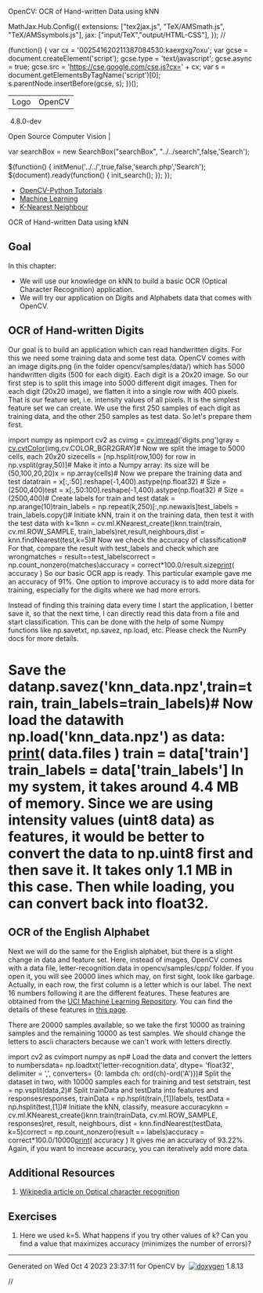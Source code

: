 

OpenCV: OCR of Hand-written Data using kNN

 MathJax.Hub.Config({
 extensions: ["tex2jax.js", "TeX/AMSmath.js", "TeX/AMSsymbols.js"],
 jax: ["input/TeX","output/HTML-CSS"],
});
//<![CDATA[
MathJax.Hub.Config(
{
 TeX: {
 Macros: {
 matTT: [ "\\[ \\left|\\begin{array}{ccc} #1 & #2 & #3\\\\ #4 & #5 & #6\\\\ #7 & #8 & #9 \\end{array}\\right| \\]", 9],
 fork: ["\\left\\{ \\begin{array}{l l} #1 & \\mbox{#2}\\\\ #3 & \\mbox{#4}\\\\ \\end{array} \\right.", 4],
 forkthree: ["\\left\\{ \\begin{array}{l l} #1 & \\mbox{#2}\\\\ #3 & \\mbox{#4}\\\\ #5 & \\mbox{#6}\\\\ \\end{array} \\right.", 6],
 forkfour: ["\\left\\{ \\begin{array}{l l} #1 & \\mbox{#2}\\\\ #3 & \\mbox{#4}\\\\ #5 & \\mbox{#6}\\\\ #7 & \\mbox{#8}\\\\ \\end{array} \\right.", 8],
 vecthree: ["\\begin{bmatrix} #1\\\\ #2\\\\ #3 \\end{bmatrix}", 3],
 vecthreethree: ["\\begin{bmatrix} #1 & #2 & #3\\\\ #4 & #5 & #6\\\\ #7 & #8 & #9 \\end{bmatrix}", 9],
 cameramatrix: ["#1 = \\begin{bmatrix} f\_x & 0 & c\_x\\\\ 0 & f\_y & c\_y\\\\ 0 & 0 & 1 \\end{bmatrix}", 1],
 distcoeffs: ["(k\_1, k\_2, p\_1, p\_2[, k\_3[, k\_4, k\_5, k\_6 [, s\_1, s\_2, s\_3, s\_4[, \\tau\_x, \\tau\_y]]]]) \\text{ of 4, 5, 8, 12 or 14 elements}"],
 distcoeffsfisheye: ["(k\_1, k\_2, k\_3, k\_4)"],
 hdotsfor: ["\\dots", 1],
 mathbbm: ["\\mathbb{#1}", 1],
 bordermatrix: ["\\matrix{#1}", 1]
 }
 }
}
);
//]]>

 (function() {
 var cx = '002541620211387084530:kaexgxg7oxu';
 var gcse = document.createElement('script');
 gcse.type = 'text/javascript';
 gcse.async = true;
 gcse.src = 'https://cse.google.com/cse.js?cx=' + cx;
 var s = document.getElementsByTagName('script')[0];
 s.parentNode.insertBefore(gcse, s);
 })();

|  |  |
| --- | --- |
| Logo | OpenCV
 4.8.0-dev

Open Source Computer Vision |

var searchBox = new SearchBox("searchBox", "../../search",false,'Search');

$(function() {
 initMenu('../../',true,false,'search.php','Search');
 $(document).ready(function() { init\_search(); });
});

* [OpenCV-Python Tutorials](../../d6/d00/tutorial_py_root.html "../../d6/d00/tutorial_py_root.html")
* [Machine Learning](../../d6/de2/tutorial_py_table_of_contents_ml.html "../../d6/de2/tutorial_py_table_of_contents_ml.html")
* [K-Nearest Neighbour](../../d0/d72/tutorial_py_knn_index.html "../../d0/d72/tutorial_py_knn_index.html")

OCR of Hand-written Data using kNN  

## Goal

In this chapter:

* We will use our knowledge on kNN to build a basic OCR (Optical Character Recognition) application.
* We will try our application on Digits and Alphabets data that comes with OpenCV.

## OCR of Hand-written Digits

Our goal is to build an application which can read handwritten digits. For this we need some training data and some test data. OpenCV comes with an image digits.png (in the folder opencv/samples/data/) which has 5000 handwritten digits (500 for each digit). Each digit is a 20x20 image. So our first step is to split this image into 5000 different digit images. Then for each digit (20x20 image), we flatten it into a single row with 400 pixels. That is our feature set, i.e. intensity values of all pixels. It is the simplest feature set we can create. We use the first 250 samples of each digit as training data, and the other 250 samples as test data. So let's prepare them first. 

import numpy as npimport cv2 as cvimg = [cv.imread](../../d4/da8/group__imgcodecs.html#ga288b8b3da0892bd651fce07b3bbd3a56 "../../d4/da8/group__imgcodecs.html#ga288b8b3da0892bd651fce07b3bbd3a56")('digits.png')gray = [cv.cvtColor](../../d8/d01/group__imgproc__color__conversions.html#ga397ae87e1288a81d2363b61574eb8cab "../../d8/d01/group__imgproc__color__conversions.html#ga397ae87e1288a81d2363b61574eb8cab")(img,cv.COLOR\_BGR2GRAY)# Now we split the image to 5000 cells, each 20x20 sizecells = [np.hsplit(row,100) for row in np.vsplit(gray,50)]# Make it into a Numpy array: its size will be (50,100,20,20)x = np.array(cells)# Now we prepare the training data and test datatrain = x[:,:50].reshape(-1,400).astype(np.float32) # Size = (2500,400)test = x[:,50:100].reshape(-1,400).astype(np.float32) # Size = (2500,400)# Create labels for train and test datak = np.arange(10)train\_labels = np.repeat(k,250)[:,np.newaxis]test\_labels = train\_labels.copy()# Initiate kNN, train it on the training data, then test it with the test data with k=1knn = cv.ml.KNearest\_create()knn.train(train, cv.ml.ROW\_SAMPLE, train\_labels)ret,result,neighbours,dist = knn.findNearest(test,k=5)# Now we check the accuracy of classification# For that, compare the result with test\_labels and check which are wrongmatches = result==test\_labelscorrect = np.count\_nonzero(matches)accuracy = correct\*100.0/result.size[print](../../df/d57/namespacecv_1_1dnn.html#a43417dcaeb3c1e2a09b9d948e234c366 "../../df/d57/namespacecv_1_1dnn.html#a43417dcaeb3c1e2a09b9d948e234c366")( accuracy ) So our basic OCR app is ready. This particular example gave me an accuracy of 91%. One option to improve accuracy is to add more data for training, especially for the digits where we had more errors.

Instead of finding this training data every time I start the application, I better save it, so that the next time, I can directly read this data from a file and start classification. This can be done with the help of some Numpy functions like np.savetxt, np.savez, np.load, etc. Please check the NumPy docs for more details. 

# Save the datanp.savez('knn\_data.npz',train=train, train\_labels=train\_labels)# Now load the datawith np.load('knn\_data.npz') as data: [print](../../df/d57/namespacecv_1_1dnn.html#a43417dcaeb3c1e2a09b9d948e234c366 "../../df/d57/namespacecv_1_1dnn.html#a43417dcaeb3c1e2a09b9d948e234c366")( data.files ) train = data['train'] train\_labels = data['train\_labels'] In my system, it takes around 4.4 MB of memory. Since we are using intensity values (uint8 data) as features, it would be better to convert the data to np.uint8 first and then save it. It takes only 1.1 MB in this case. Then while loading, you can convert back into float32.

## OCR of the English Alphabet

Next we will do the same for the English alphabet, but there is a slight change in data and feature set. Here, instead of images, OpenCV comes with a data file, letter-recognition.data in opencv/samples/cpp/ folder. If you open it, you will see 20000 lines which may, on first sight, look like garbage. Actually, in each row, the first column is a letter which is our label. The next 16 numbers following it are the different features. These features are obtained from the [UCI Machine Learning Repository](http://archive.ics.uci.edu/ml/ "http://archive.ics.uci.edu/ml/"). You can find the details of these features in [this page](http://archive.ics.uci.edu/ml/datasets/Letter+Recognition "http://archive.ics.uci.edu/ml/datasets/Letter+Recognition").

There are 20000 samples available, so we take the first 10000 as training samples and the remaining 10000 as test samples. We should change the letters to ascii characters because we can't work with letters directly. 

import cv2 as cvimport numpy as np# Load the data and convert the letters to numbersdata= np.loadtxt('letter-recognition.data', dtype= 'float32', delimiter = ',', converters= {0: lambda ch: ord(ch)-ord('A')})# Split the dataset in two, with 10000 samples each for training and test setstrain, test = np.vsplit(data,2)# Split trainData and testData into features and responsesresponses, trainData = np.hsplit(train,[1])labels, testData = np.hsplit(test,[1])# Initiate the kNN, classify, measure accuracyknn = cv.ml.KNearest\_create()knn.train(trainData, cv.ml.ROW\_SAMPLE, responses)ret, result, neighbours, dist = knn.findNearest(testData, k=5)correct = np.count\_nonzero(result == labels)accuracy = correct\*100.0/10000[print](../../df/d57/namespacecv_1_1dnn.html#a43417dcaeb3c1e2a09b9d948e234c366 "../../df/d57/namespacecv_1_1dnn.html#a43417dcaeb3c1e2a09b9d948e234c366")( accuracy ) It gives me an accuracy of 93.22%. Again, if you want to increase accuracy, you can iteratively add more data.

## Additional Resources

1. [Wikipedia article on Optical character recognition](https://en.wikipedia.org/wiki/Optical_character_recognition "https://en.wikipedia.org/wiki/Optical_character_recognition")

## Exercises

1. Here we used k=5. What happens if you try other values of k? Can you find a value that maximizes accuracy (minimizes the number of errors)?

---

Generated on Wed Oct 4 2023 23:37:11 for OpenCV by  [![doxygen](../../doxygen.png)](http://www.doxygen.org/index.html "http://www.doxygen.org/index.html") 1.8.13

//<![CDATA[
addTutorialsButtons();
//]]>

